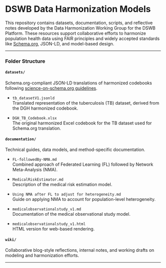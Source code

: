 # DSWB Data Harmonization Models

This repository contains datasets, documentation, scripts, and reflective notes developed by the Data Harmonization Working Group for the DSWB Platform. These resources support collaborative efforts to harmonize population health data using FAIR principles and widely accepted standards like [Schema.org](https://schema.org/), JSON-LD, and model-based design.

---

### Folder Structure

#### `datasets/`
Schema.org-compliant JSON-LD translations of harmonized codebooks following [science-on-schema.org guidelines](https://github.com/ESIPFed/science-on-schema.org/blob/main/guides/Dataset.md).

- `tb_datasetV1.jsonld`  
  Translated representation of the tuberculosis (TB) dataset, derived from the DGH harmonized codebook.

- `DGH_TB_Codebook.xlsx`  
  The original harmonized Excel codebook for the TB dataset used for Schema.org translation.

#### `documentation/`
Technical guides, data models, and method-specific documentation.

- `FL-followedBy-NMA.md`  
  Combined approach of Federated Learning (FL) followed by Network Meta-Analysis (NMA).

- `MedicalRiskEstimator.md`  
  Description of the medical risk estimation model.

- `Using NMA after FL to adjust for heterogeneity.md`  
  Guide on applying NMA to account for population-level heterogeneity.

- `medicalobservationalstudy_v1.md`  
  Documentation of the medical observational study model.

- `medicalobservationalstudy_v1.html`  
  HTML version for web-based rendering.

#### `wiki/`
Collaborative blog-style reflections, internal notes, and working drafts on modeling and harmonization efforts.

---

